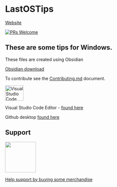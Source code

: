 # LastOSTips


[Website ](http://www.lastos.org)


[![PRs Welcome](https://img.shields.io/badge/PRs-welcome-brightgreen.svg?style=flat-square)](https://makeapullrequest.com)


## These are some tips for Windows. 


These files are created using Obsidian

[Obsidian download ](https://obsidian.md/download)

To contribute see the [Contributing.md](https://github.com/pacav69/LastOSTipsPC/blob/main/Contributing.md) document.


<img src="https://visualstudio.microsoft.com/wp-content/uploads/2019/09/vs-code-responsive-01-1.png" alt="Visual Studio Code logo" style="height: 50px; width:60px;"/>

Visual Studio Code Editor - [found here](https://visualstudio.microsoft.com/) 


Github desktop [found here](https://www.githubdesktop.com/download/)



## Support

<img src="https://vangogh.teespring.com/v3/image/SugZ-DRGZXUTuSzfrFtaOU3TAUQ/800/800.jpg" width="100px"  height="100px">

[Help support by buying some merchandise](https://cavtronics-3.creator-spring.com/)

